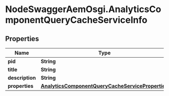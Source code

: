 # NodeSwaggerAemOsgi.AnalyticsComponentQueryCacheServiceInfo

## Properties

Name | Type | Description | Notes
------------ | ------------- | ------------- | -------------
**pid** | **String** |  | [optional] 
**title** | **String** |  | [optional] 
**description** | **String** |  | [optional] 
**properties** | [**AnalyticsComponentQueryCacheServiceProperties**](AnalyticsComponentQueryCacheServiceProperties.md) |  | [optional] 


